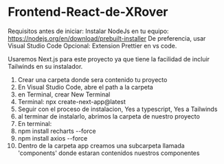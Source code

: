 # Frontend-React-de-XRover
Requisitos antes de iniciar:
Instalar NodeJs en tu equipo: https://nodejs.org/en/download/prebuilt-installer
De preferencia, usar Visual Studio Code 
  Opcional: Extension Prettier en vs code.

Usaremos Next.js para este proyecto ya que tiene la facilidad de incluir Tailwinds en su instalador.

1. Crear una carpeta donde sera contenido tu proyecto
2. En Visual Studio Code, abre el path a la carpeta
3. en Terminal, crear New Terminal
4. Terminal: npx create-next-app@latest
5. Seguir con el proceso de instalacion, Yes a typescript, Yes a Tailwinds
6. al terminar de instalarlo, abrimos la carpeta de nuestro proyecto
7. En terminal:
8. npm install recharts --force
9. npm install axios --force
10. Dentro de la carpeta app creamos una subcarpeta llamada 'components' donde estaran contenidos nuestros componentes 
